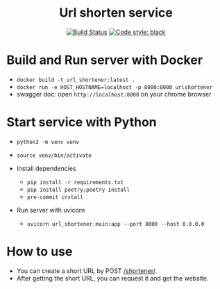 <h1 align="center">Url shorten service</h1>

<p align="center">
<a href="https://travis-ci.com/caiyunapp/caiyun-weather-dashboard">
<img alt="Build Status"
src="https://travis-ci.com/caiyunapp/caiyun-weather-dashboard.svg?token=W2LJe9sYpF9SfStseQx6&branch=master"></a>
<a href="https://github.com/psf/black">
<img alt="Code style: black" src="https://img.shields.io/badge/code%20style-black-000000.svg"></a>
</p>

# Build and Run server with Docker
- `docker build -t url_shortener:latest .`
- `docker run -e HOST_HOSTNAME=localhost -p 8000:8000 urlshortener`
- swagger doc: open `http://localhost:8000` on your chrome browser

# Start service with Python
- `python3 -m venv venv`
- `source venv/bin/activate`
- Install dependencies
  - `pip install -r requirements.txt`
  - `pip install poetry;poetry install`
  - `pre-commit install`

- Run server with uvicorn
  - `uvicorn url_shortener.main:app --port 8000 --host 0.0.0.0`

# How to use
- You can create a short URL by POST [/shortener/](http://localhost:8000/shortener/).
- After getting the short URL, you can request it and get the website.

